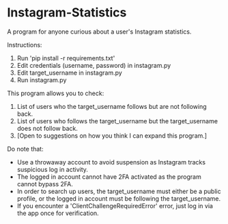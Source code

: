 # Instagram-Statistics
A program for anyone curious about a user's Instagram statistics.

Instructions:
1. Run 'pip install -r requirements.txt'
2. Edit credentials (username, password) in instagram.py
3. Edit target_username in instagram.py
4. Run instagram.py

This program allows you to check:
1. List of users who the target_username follows but are not following back.
2. List of users who follows the target_username but the target_username does not follow back.
3. [Open to suggestions on how you think I can expand this program.]

Do note that:
- Use a throwaway account to avoid suspension as Instagram tracks suspicious log in activity.
- The logged in account cannot have 2FA activated as the program cannot bypass 2FA.
- In order to search up users, the target_username must either be a public profile, or the logged in account must be following the target_username.
- If you encounter a 'ClientChallengeRequiredError' error, just log in via the app once for verification.
